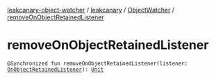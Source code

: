[leakcanary-object-watcher](../../index.md) / [leakcanary](../index.md) / [ObjectWatcher](index.md) / [removeOnObjectRetainedListener](./remove-on-object-retained-listener.md)

# removeOnObjectRetainedListener

`@Synchronized fun removeOnObjectRetainedListener(listener: `[`OnObjectRetainedListener`](../-on-object-retained-listener/index.md)`): `[`Unit`](https://kotlinlang.org/api/latest/jvm/stdlib/kotlin/-unit/index.html)